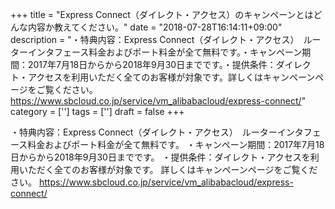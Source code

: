 +++
title = "Express Connect（ダイレクト・アクセス）のキャンペーンとはどんな内容か教えてください。"
date = "2018-07-28T16:14:11+09:00"
description = "・特典内容：Express Connect（ダイレクト・アクセス）　ルーターインタフェース料金およびポート料金が全て無料です。・キャンペーン期間：2017年7月18日からから2018年9月30日までです。・提供条件：ダイレクト・アクセスを利用いただく全てのお客様が対象です。詳しくはキャンペーンページをご覧ください。https://www.sbcloud.co.jp/service/vm_alibabacloud/express-connect/"
category = ['']
tags = ['']
draft = false
+++

・特典内容：Express Connect（ダイレクト・アクセス）　ルーターインタフェース料金およびポート料金が全て無料です。
・キャンペーン期間：2017年7月18日からから2018年9月30日までです。
・提供条件：ダイレクト・アクセスを利用いただく全てのお客様が対象です。
詳しくはキャンペーンページをご覧ください。
https://www.sbcloud.co.jp/service/vm_alibabacloud/express-connect/
